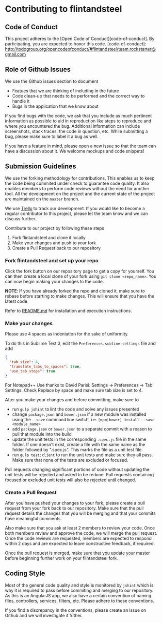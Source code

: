 # Contributing to flintandsteel

## Code of Conduct

This project adheres to the [Open Code of Conduct][code-of-conduct]. By participating, you are expected to honor this code.
[code-of-conduct]: http://todogroup.org/opencodeofconduct/#flintandsteel/team.rockstarter@gmail.com

## Role of Github Issues

We use  the Github issues section to document
* Featues that we are thinking of including in the future
* Code clean-up that needs to be performed and the correct way to handle it
* Bugs in the application that we know about

If you find bugs with the code, we ask that you include as much pertinent information as possible to aid in reproduction like steps to reproduce and where you encountered the bug. Additional information can include screenshots, stack traces, the code in question, etc. While submitting a bug, please make sure to label it a bug as well. 

If you have a feature in mind, please open a new issue so that the team can have a discussion about it. We welcome mockups and code snippets!

## Submission Guidelines

We use the forking methodology for contributions. This enables us to keep the code being commited under check to guarantee code quality. It also enables members to perform code reviews without the need for another tool. All the development on the project and the current state of the project are maintained on the `master` branch. 

We use [Trello](https://trello.com/) to track our development. If you would like to become a regular contributor to this project, please let the team know and we can discuss further. 

Contribute to our project by following these steps

1. Fork flintandsteel and clone it locally
2. Make your changes and push to your fork
3. Create a Pull Request back to our repository

### Fork flintandsteel and set up your repo
Click the fork button on our repository page to get a copy for yourself. You can then create a local clone of your fork using `git clone <repo_name>`. You can now begin making your changes to the code. 

**NOTE**: If you have already forked the repo and cloned it, make sure to rebase before starting to make changes. This will ensure that you have the latest code. 

Refer to [README.md](./README.md) for installation and execution instructions. 

### Make your changes

Please use 4 spaces as indentation for the sake of uniformity. 

To do this in Sublime Text 3, edit the `Preferences.sublime-settings` file and add

```json
{
  "tab_size": 4,
  "translate_tabs_to_spaces": true,
  "use_tab_stops": true
}
```

For Notepad++ Use thanks to David Parisi:
Settings -> Preferences -> Tab Settings.  Check Replace by space and make sure tab size is set to 4. 

After you make your changes and before committing, make sure to
* run `gulp jshint` to lint the code and solve any issues presented
* change `package.json` and `bower.json` if a new module was installed using the `--save` command line switch, i.e. `[npm|bower] install --save <module_name>`
* add `package.json` or `bower.json` to a separate commit with a reason to pull that module into the build
* update the unit tests in the corresponding `.spec.js` file in the same folder. If one doesn't exist, create a file with the same name as the folder followed by ".spec.js". This marks the file as a unit test file.
* run `gulp test:client` to run the unit tests and make sure they all pass. Make sure that none of the tests are excluded or focused. 

Pull requests changing significant portions of code without updating the unit tests will be rejected and asked to be redone. Pull requests containing focused or excluded unit tests will also be rejected until changed. 

### Create a Pull Request

After you have pushed your changes to your fork, please create a pull request from your fork back to our repository. Make sure that the pull request details the changes that you will be merging and that your commits have meaningful comments. 

Also make sure that you ask at least 2 members to review your code. Once both members review and approve the code, we will merge the pull request. Once the code reviews are requested, members are expected to respond within 2 days and are expected to leave constructive feedback, if required. 

Once the pull request is merged, make sure that you update your master before beginning further work on your flintandsteel fork. 

## Coding Style

Most of the general code quality and style is monitored by `jshint` which is why it is required to pass before commiting and merging to our repository. As this is an AngularJS app, we also have a certain convention of naming files, controllers, services, filters, etc. Please adhere to these conventions. 

If you find a discrepancy in the conventions, please create an issue on Github and we will investigate it futher. 
